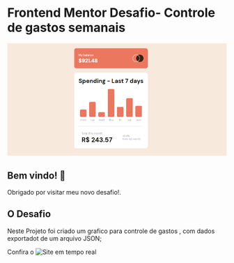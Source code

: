 # Frontend Mentor Desafio- Controle de gastos semanais

![Design preview for the Expenses chart component coding challenge](./images/print.png)

## Bem vindo! 👋

Obrigado por visitar meu novo desafio!.

## O Desafio

Neste Projeto foi criado um grafico para controle de gastos , com dados exportadot de um arquivo JSON;

Confira o ![Site em tempo real]('https://otaviosouza21.github.io/Grafico-de-gastos/')